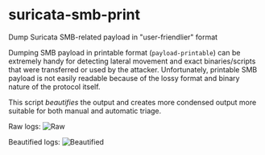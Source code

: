 # suricata-smb-print
Dump Suricata SMB-related payload in "user-friendlier" format

Dumping SMB payload in printable format (`payload-printable`) can be extremely handy for detecting lateral movement and exact binaries/scripts that were transferred or used by the attacker.
Unfortunately, printable SMB payload is not easily readable because of the lossy format and binary nature of the protocol itself.

This script *beautifies* the output and creates more condensed output more suitable for both manual and automatic triage.

Raw logs:
![Raw](https://i.imgur.com/1cfzspi.png)

Beautified logs:
![Beautified](https://i.imgur.com/BhDvuqJ.png)
